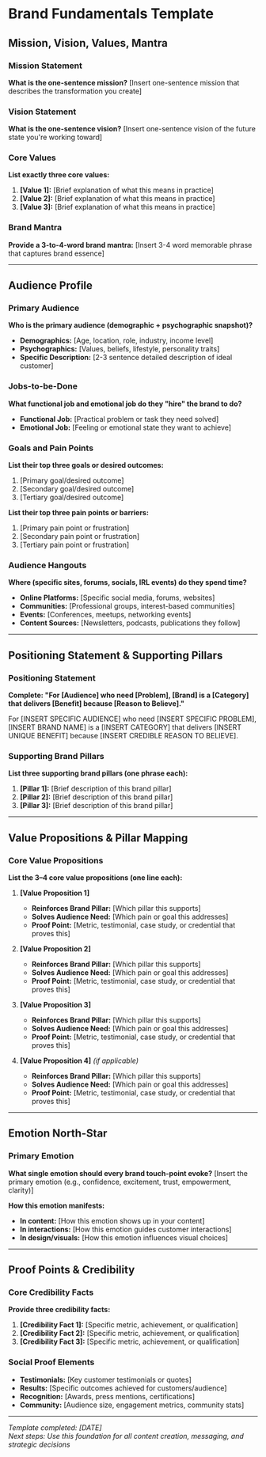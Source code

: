# Brand Fundamentals Template

## Mission, Vision, Values, Mantra

### Mission Statement
**What is the one-sentence mission?**
[Insert one-sentence mission that describes the transformation you create]

### Vision Statement  
**What is the one-sentence vision?**
[Insert one-sentence vision of the future state you're working toward]

### Core Values
**List exactly three core values:**
1. **[Value 1]:** [Brief explanation of what this means in practice]
2. **[Value 2]:** [Brief explanation of what this means in practice]  
3. **[Value 3]:** [Brief explanation of what this means in practice]

### Brand Mantra
**Provide a 3-to-4-word brand mantra:**
[Insert 3-4 word memorable phrase that captures brand essence]

---

## Audience Profile

### Primary Audience
**Who is the primary audience (demographic + psychographic snapshot)?**
- **Demographics:** [Age, location, role, industry, income level]
- **Psychographics:** [Values, beliefs, lifestyle, personality traits]
- **Specific Description:** [2-3 sentence detailed description of ideal customer]

### Jobs-to-be-Done
**What functional job and emotional job do they "hire" the brand to do?**
- **Functional Job:** [Practical problem or task they need solved]
- **Emotional Job:** [Feeling or emotional state they want to achieve]

### Goals and Pain Points
**List their top three goals or desired outcomes:**
1. [Primary goal/desired outcome]
2. [Secondary goal/desired outcome]
3. [Tertiary goal/desired outcome]

**List their top three pain points or barriers:**
1. [Primary pain point or frustration]
2. [Secondary pain point or frustration]
3. [Tertiary pain point or frustration]

### Audience Hangouts
**Where (specific sites, forums, socials, IRL events) do they spend time?**
- **Online Platforms:** [Specific social media, forums, websites]
- **Communities:** [Professional groups, interest-based communities]
- **Events:** [Conferences, meetups, networking events]
- **Content Sources:** [Newsletters, podcasts, publications they follow]

---

## Positioning Statement & Supporting Pillars

### Positioning Statement
**Complete: "For [Audience] who need [Problem], [Brand] is a [Category] that delivers [Benefit] because [Reason to Believe]."**

For [INSERT SPECIFIC AUDIENCE] who need [INSERT SPECIFIC PROBLEM], [INSERT BRAND NAME] is a [INSERT CATEGORY] that delivers [INSERT UNIQUE BENEFIT] because [INSERT CREDIBLE REASON TO BELIEVE].

### Supporting Brand Pillars
**List three supporting brand pillars (one phrase each):**
1. **[Pillar 1]:** [Brief description of this brand pillar]
2. **[Pillar 2]:** [Brief description of this brand pillar]
3. **[Pillar 3]:** [Brief description of this brand pillar]

---

## Value Propositions & Pillar Mapping

### Core Value Propositions
**List the 3–4 core value propositions (one line each):**

1. **[Value Proposition 1]**
   - **Reinforces Brand Pillar:** [Which pillar this supports]
   - **Solves Audience Need:** [Which pain or goal this addresses]
   - **Proof Point:** [Metric, testimonial, case study, or credential that proves this]

2. **[Value Proposition 2]**
   - **Reinforces Brand Pillar:** [Which pillar this supports]
   - **Solves Audience Need:** [Which pain or goal this addresses]
   - **Proof Point:** [Metric, testimonial, case study, or credential that proves this]

3. **[Value Proposition 3]**
   - **Reinforces Brand Pillar:** [Which pillar this supports]
   - **Solves Audience Need:** [Which pain or goal this addresses]
   - **Proof Point:** [Metric, testimonial, case study, or credential that proves this]

4. **[Value Proposition 4]** *(if applicable)*
   - **Reinforces Brand Pillar:** [Which pillar this supports]
   - **Solves Audience Need:** [Which pain or goal this addresses]
   - **Proof Point:** [Metric, testimonial, case study, or credential that proves this]

---

## Emotion North-Star

### Primary Emotion
**What single emotion should every brand touch-point evoke?**
[Insert the primary emotion (e.g., confidence, excitement, trust, empowerment, clarity)]

**How this emotion manifests:**
- **In content:** [How this emotion shows up in your content]
- **In interactions:** [How this emotion guides customer interactions]
- **In design/visuals:** [How this emotion influences visual choices]

---

## Proof Points & Credibility

### Core Credibility Facts
**Provide three credibility facts:**
1. **[Credibility Fact 1]:** [Specific metric, achievement, or qualification]
2. **[Credibility Fact 2]:** [Specific metric, achievement, or qualification]  
3. **[Credibility Fact 3]:** [Specific metric, achievement, or qualification]

### Social Proof Elements
- **Testimonials:** [Key customer testimonials or quotes]
- **Results:** [Specific outcomes achieved for customers/audience]
- **Recognition:** [Awards, press mentions, certifications]
- **Community:** [Audience size, engagement metrics, community stats]

---

*Template completed: [DATE]*  
*Next steps: Use this foundation for all content creation, messaging, and strategic decisions*